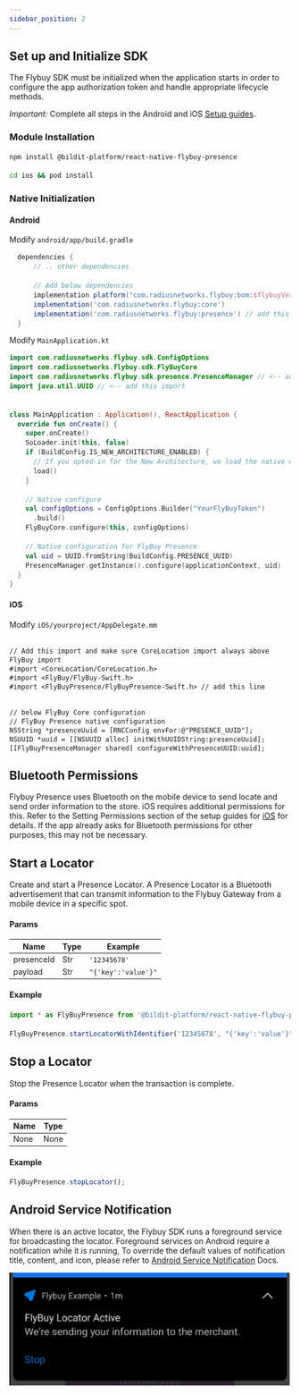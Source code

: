 ```yaml
---
sidebar_position: 2
---
```


## Set up and Initialize SDK

The Flybuy SDK must be initialized when the application starts in order to configure the app authorization token and handle appropriate lifecycle methods.

_Important:_ Complete all steps in the Android and iOS [Setup guides](../Setup.md#installation).

### Module Installation

```sh
npm install @bildit-platform/react-native-flybuy-presence

cd ios && pod install
```

### Native Initialization

#### Android

Modify `android/app/build.gradle`

```gradle
  dependencies {
      // .. other dependencies

      // Add below dependencies
      implementation platform("com.radiusnetworks.flybuy:bom:$flybuyVersion")
      implementation('com.radiusnetworks.flybuy:core')
      implementation('com.radiusnetworks.flybuy:presence') // add this line
  }
```

Modify `MainApplication.kt`

```kotlin
import com.radiusnetworks.flybuy.sdk.ConfigOptions
import com.radiusnetworks.flybuy.sdk.FlyBuyCore
import com.radiusnetworks.flybuy.sdk.presence.PresenceManager // <-- add this import
import java.util.UUID // <-- add this import


class MainApplication : Application(), ReactApplication {
  override fun onCreate() {
    super.onCreate()
    SoLoader.init(this, false)
    if (BuildConfig.IS_NEW_ARCHITECTURE_ENABLED) {
      // If you opted-in for the New Architecture, we load the native entry point for this app.
      load()
    }

    // Native configure
    val configOptions = ConfigOptions.Builder("YourFlyBuyToken")
      .build()
    FlyBuyCore.configure(this, configOptions)

    // Native configuration for FlyBuy Presence
    val uid = UUID.fromString(BuildConfig.PRESENCE_UUID)
    PresenceManager.getInstance().configure(applicationContext, uid)
  }
}
```


#### iOS


Modify `iOS/yourproject/AppDelegate.mm`

```objc

// Add this import and make sure CoreLocation import always above FlyBuy import
#import <CoreLocation/CoreLocation.h>
#import <FlyBuy/FlyBuy-Swift.h>
#import <FlyBuyPresence/FlyBuyPresence-Swift.h> // add this line

```

```objc

// below FlyBuy Core configuration
// FlyBuy Presence native configuration
NSString *presenceUuid = [RNCConfig envFor:@"PRESENCE_UUID"];
NSUUID *uuid = [[NSUUID alloc] initWithUUIDString:presenceUuid];
[[FlyBuyPresenceManager shared] configureWithPresenceUUID:uuid];
```

## Bluetooth Permissions

Flybuy Presence uses Bluetooth on the mobile device to send locate and send order information to the store. iOS requires additional permissions for this. Refer to the Setting Permissions section of the setup guides for [iOS](../Setup#enable-background-modes) for details. If the app already asks for Bluetooth permissions for other purposes, this may not be necessary.

## Start a Locator

Create and start a Presence Locator. A Presence Locator is a Bluetooth advertisement that can transmit information to the Flybuy Gateway from a mobile device in a specific spot.

#### Params

| Name       | Type | Example             |
| ---------- | ---- | ------------------- |
| presenceId | Str  | `'12345678'`        |
| payload    | Str  | `"{'key':'value'}"` |

#### Example

```jsx
import * as FlyBuyPresence from '@bildit-platform/react-native-flybuy-presence';

FlyBuyPresence.startLocatorWithIdentifier('12345678', "{'key':'value'}");
```


## Stop a Locator

Stop the Presence Locator when the transaction is complete.

#### Params

| Name | Type |
| ---- | ---- |
| None | None |

#### Example

```jsx
FlyBuyPresence.stopLocator();
```


## Android Service Notification

When there is an active locator, the Flybuy SDK runs a foreground service for broadcasting the locator. Foreground services on Android require a notification while it is running, To override the default values of notification title, content, and icon, please refer to [Android Service Notification](https://www.radiusnetworks.com/developers/flybuy/#/sdk-2.0/presence?id=android-service-notification) Docs.

![Notification example](/img/notification.png)
